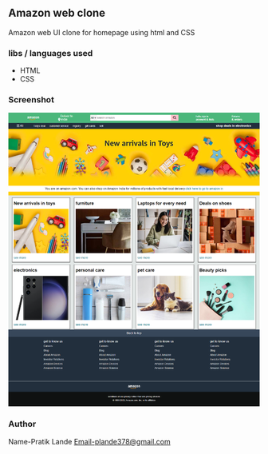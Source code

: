 ## Amazon web clone

Amazon web UI clone for homepage using html and CSS

### libs / languages used
- HTML
- CSS

### Screenshot
![Screenshot](demoimage.png)

### Author 
Name-Pratik Lande
Email-plande378@gmail.com


